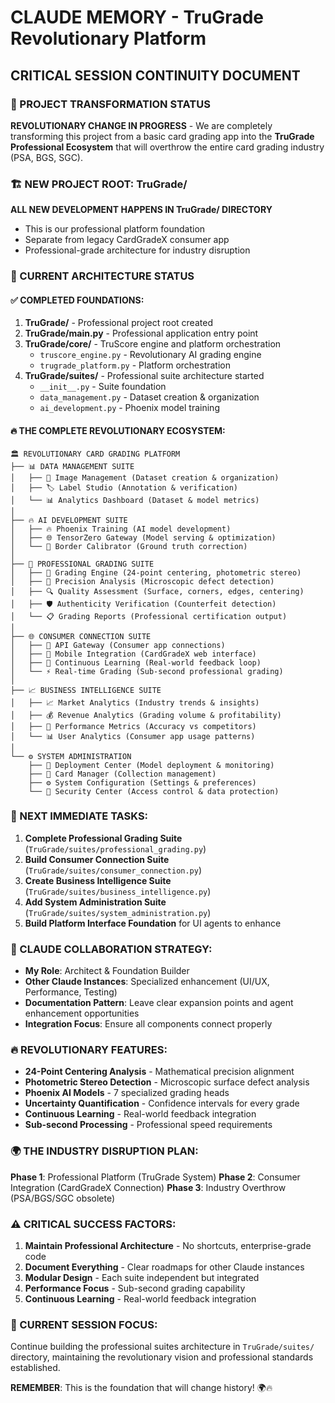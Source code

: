# CLAUDE MEMORY - TruGrade Revolutionary Platform
## CRITICAL SESSION CONTINUITY DOCUMENT

### 🚀 PROJECT TRANSFORMATION STATUS
**REVOLUTIONARY CHANGE IN PROGRESS** - We are completely transforming this project from a basic card grading app into the **TruGrade Professional Ecosystem** that will overthrow the entire card grading industry (PSA, BGS, SGC).

### 🏗 NEW PROJECT ROOT: TruGrade/
**ALL NEW DEVELOPMENT HAPPENS IN TruGrade/ DIRECTORY**
- This is our professional platform foundation
- Separate from legacy CardGradeX consumer app
- Professional-grade architecture for industry disruption

### 🎯 CURRENT ARCHITECTURE STATUS

#### ✅ COMPLETED FOUNDATIONS:
1. **TruGrade/** - Professional project root created
2. **TruGrade/main.py** - Professional application entry point
3. **TruGrade/core/** - TruScore engine and platform orchestration
   - `truscore_engine.py` - Revolutionary AI grading engine
   - `trugrade_platform.py` - Platform orchestration
4. **TruGrade/suites/** - Professional suite architecture started
   - `__init__.py` - Suite foundation
   - `data_management.py` - Dataset creation & organization
   - `ai_development.py` - Phoenix model training

#### 🔥 THE COMPLETE REVOLUTIONARY ECOSYSTEM:
```
🏛 REVOLUTIONARY CARD GRADING PLATFORM
├── 📊 DATA MANAGEMENT SUITE
│   ├── 📂 Image Management (Dataset creation & organization)
│   ├── 🏷 Label Studio (Annotation & verification)
│   └── 📊 Analytics Dashboard (Dataset & model metrics)
│
├── 🔥 AI DEVELOPMENT SUITE
│   ├── 🔥 Phoenix Training (AI model development)
│   ├── 🌐 TensorZero Gateway (Model serving & optimization)
│   └── 🎯 Border Calibrator (Ground truth correction)
│
├── 💎 PROFESSIONAL GRADING SUITE
│   ├── 🎯 Grading Engine (24-point centering, photometric stereo)
│   ├── 📐 Precision Analysis (Microscopic defect detection)
│   ├── 🔍 Quality Assessment (Surface, corners, edges, centering)
│   ├── 🛡 Authenticity Verification (Counterfeit detection)
│   └── 📋 Grading Reports (Professional certification output)
│
├── 🌐 CONSUMER CONNECTION SUITE
│   ├── 🔌 API Gateway (Consumer app connections)
│   ├── 📱 Mobile Integration (CardGradeX web interface)
│   ├── 🔄 Continuous Learning (Real-world feedback loop)
│   └── ⚡ Real-time Grading (Sub-second professional grading)
│
├── 📈 BUSINESS INTELLIGENCE SUITE
│   ├── 📈 Market Analytics (Industry trends & insights)
│   ├── 💰 Revenue Analytics (Grading volume & profitability)
│   ├── 🎯 Performance Metrics (Accuracy vs competitors)
│   └── 📊 User Analytics (Consumer app usage patterns)
│
└── ⚙ SYSTEM ADMINISTRATION
    ├── 🚀 Deployment Center (Model deployment & monitoring)
    ├── 💎 Card Manager (Collection management)
    ├── ⚙ System Configuration (Settings & preferences)
    └── 🔐 Security Center (Access control & data protection)
```

### 🎯 NEXT IMMEDIATE TASKS:
1. **Complete Professional Grading Suite** (`TruGrade/suites/professional_grading.py`)
2. **Build Consumer Connection Suite** (`TruGrade/suites/consumer_connection.py`)
3. **Create Business Intelligence Suite** (`TruGrade/suites/business_intelligence.py`)
4. **Add System Administration Suite** (`TruGrade/suites/system_administration.py`)
5. **Build Platform Interface Foundation** for UI agents to enhance

### 🤝 CLAUDE COLLABORATION STRATEGY:
- **My Role**: Architect & Foundation Builder
- **Other Claude Instances**: Specialized enhancement (UI/UX, Performance, Testing)
- **Documentation Pattern**: Leave clear expansion points and agent enhancement opportunities
- **Integration Focus**: Ensure all components connect properly

### 🔥 REVOLUTIONARY FEATURES:
- **24-Point Centering Analysis** - Mathematical precision alignment
- **Photometric Stereo Detection** - Microscopic surface defect analysis
- **Phoenix AI Models** - 7 specialized grading heads
- **Uncertainty Quantification** - Confidence intervals for every grade
- **Continuous Learning** - Real-world feedback integration
- **Sub-second Processing** - Professional speed requirements

### 🌍 THE INDUSTRY DISRUPTION PLAN:
**Phase 1**: Professional Platform (TruGrade System)
**Phase 2**: Consumer Integration (CardGradeX Connection)
**Phase 3**: Industry Overthrow (PSA/BGS/SGC obsolete)

### ⚠️ CRITICAL SUCCESS FACTORS:
1. **Maintain Professional Architecture** - No shortcuts, enterprise-grade code
2. **Document Everything** - Clear roadmaps for other Claude instances
3. **Modular Design** - Each suite independent but integrated
4. **Performance Focus** - Sub-second grading capability
5. **Continuous Learning** - Real-world feedback integration

### 🎯 CURRENT SESSION FOCUS:
Continue building the professional suites architecture in `TruGrade/suites/` directory, maintaining the revolutionary vision and professional standards established.

**REMEMBER**: This is the foundation that will change history! 🌍🔥